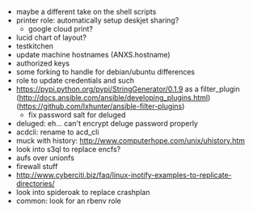 - maybe a different take on the shell scripts
- printer role: automatically setup deskjet sharing?
  - google cloud print?
- lucid chart of layout?
- testkitchen
- update machine hostnames (ANXS.hostname)
- authorized keys
- some forking to handle for debian/ubuntu differences
- role to update credentials and such
- https://pypi.python.org/pypi/StringGenerator/0.1.9 as a filter_plugin (http://docs.ansible.com/ansible/developing_plugins.html) (https://github.com/lxhunter/ansible-filter-plugins)
  - fix password salt for deluged
- deluged: eh... can't encrypt deluge password properly
- acdcli: rename to acd_cli
- muck with history: http://www.computerhope.com/unix/uhistory.htm
- look into s3ql to replace encfs?
- aufs over unionfs
- firewall stuff
- http://www.cyberciti.biz/faq/linux-inotify-examples-to-replicate-directories/
- look into spideroak to replace crashplan
- common: look for an rbenv role

